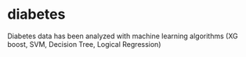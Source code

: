 # diabetes
Diabetes data has been analyzed with machine learning algorithms (XG boost, SVM, Decision Tree, Logical Regression)
